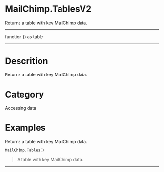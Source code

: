 ﻿# MailChimp.TablesV2
Returns a table with key MailChimp data.
***
function () as table
***
# Descrition 
Returns a table with key MailChimp data.
# Category 
Accessing data
# Examples 
Returns a table with key MailChimp data.
```
MailChimp.Tables()
```
> A table with key MailChimp data.
***
